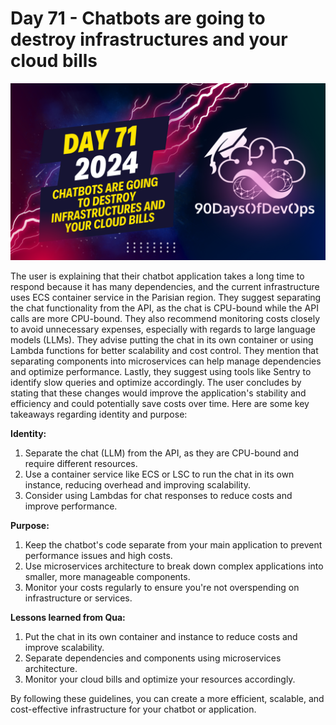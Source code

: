 # Day 71 - Chatbots are going to destroy infrastructures and your cloud bills
[![Watch the video](thumbnails/day71.png)](https://www.youtube.com/watch?v=arpyvrktyzY)

 The user is explaining that their chatbot application takes a long time to respond because it has many dependencies, and the current infrastructure uses ECS container service in the Parisian region. They suggest separating the chat functionality from the API, as the chat is CPU-bound while the API calls are more CPU-bound. They also recommend monitoring costs closely to avoid unnecessary expenses, especially with regards to large language models (LLMs). They advise putting the chat in its own container or using Lambda functions for better scalability and cost control. They mention that separating components into microservices can help manage dependencies and optimize performance. Lastly, they suggest using tools like Sentry to identify slow queries and optimize accordingly. The user concludes by stating that these changes would improve the application's stability and efficiency and could potentially save costs over time.
Here are some key takeaways regarding identity and purpose:

**Identity:**

1. Separate the chat (LLM) from the API, as they are CPU-bound and require different resources.
2. Use a container service like ECS or LSC to run the chat in its own instance, reducing overhead and improving scalability.
3. Consider using Lambdas for chat responses to reduce costs and improve performance.

**Purpose:**

1. Keep the chatbot's code separate from your main application to prevent performance issues and high costs.
2. Use microservices architecture to break down complex applications into smaller, more manageable components.
3. Monitor your costs regularly to ensure you're not overspending on infrastructure or services.

**Lessons learned from Qua:**

1. Put the chat in its own container and instance to reduce costs and improve scalability.
2. Separate dependencies and components using microservices architecture.
3. Monitor your cloud bills and optimize your resources accordingly.

By following these guidelines, you can create a more efficient, scalable, and cost-effective infrastructure for your chatbot or application.
